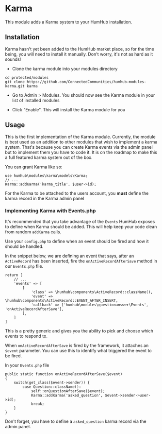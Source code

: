 # Karma
This module adds a Karma system to your HumHub installation.

## Installation 
Karma hasn't yet been added to the HumHub market place, so for the time being, you will need to install it manually. Don't worry, it's not as hard as it sounds!

- Clone the karma module into your modules directory 
```
cd protected/modules
git clone https://github.com/ConnectedCommunities/humhub-modules-karma.git karma
```

- Go to Admin > Modules. You should now see the Karma module in your list of installed modules

-  Click "Enable". This will install the Karma module for you


## Usage
This is the first implementation of the Karma module. 
Currently, the module is best used as an addition to other modules that wish to implement a karma system. 
That's because you can create Karma events via the admin panel but to implement them you have to code it. 
It is on the roadmap to make this a full featured karma system out of the box.

You can grant Karma like so: 
```
use humhub\modules\karma\models\Karma;
// ...
Karma::addKarma('karma_title', $user->id);
```

For the Karma to be attached to the users account, you **must** define the karma record in the Karma admin panel 

### Implementing Karma with Events.php
It's recommended that you take advantage of the `Events` HumHub exposes to define when Karma should be added. This will help keep your code clean from random `addKarma` calls.

Use your `config.php` to define when an event should be fired and how it should be handled. 

In the snippet below, we are defining an event that says, after an `ActiveRecord` has been inserted, fire the `onActiveRecordAfterSave` method in our `Events.php` file.
```
return [
    // ... 
    'events' => [
        [
            'class' => \humhub\components\ActiveRecord::className(),
            'event' => \humhub\components\ActiveRecord::EVENT_AFTER_INSERT,
            'callback' => ['humhub\modules\questionanswer\Events', 'onActiveRecordAfterSave'],
        ],
    ]
]
```
This is a pretty generic and gives you the ability to pick and choose which events to respond to.

When `onActiveRecordAfterSave` is fired by the framework, it attaches an `$event` parameter. You can use this to identify what triggered the event to be fired.

In your `Events.php` file
```
public static function onActiveRecordAfterSave($event)
{
    switch(get_class($event->sender)) {
        case Question::className():
            self::onQuestionAfterSave($event);
            Karma::addKarma('asked_question', $event->sender->user->id);
            break;
    }
}
```

Don't forget, you have to define a `asked_question` karma record via the admin panel.
